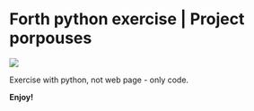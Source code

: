 # Forth python exercise | Project porpouses
![](https://images.jairoramirezu.com/images/fourth-python.png)

Exercise with python, not web page - only code.

**Enjoy!**

